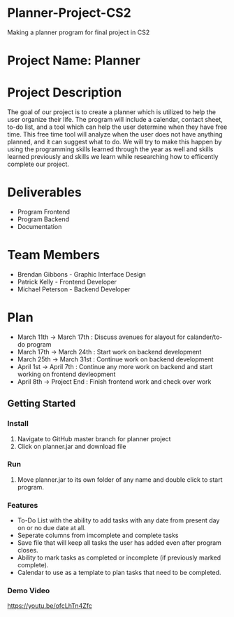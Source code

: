 # Planner-Project-CS2
Making a planner program for final project in CS2

# Project Name: Planner

# Project Description
The goal of our project is to create a planner which is utilized to help the user organize their life.
The program will include a calendar, contact sheet, to-do list, and a tool which can help the user determine
when they have free time. This free time tool will analyze when the user does not have anything planned, and
it can suggest what to do. We will try to make this happen by using the programming skills learned through the year as well and skills learned previously and skills we learn while researching how to efficently complete our project.


# Deliverables 
- Program Frontend
- Program Backend
- Documentation 

# Team Members
- Brendan Gibbons - Graphic Interface Design
- Patrick Kelly - Frontend Developer
- Michael Peterson - Backend Developer

# Plan
- March 11th -> March 17th : Discuss avenues for alayout for calander/to-do program
- March 17th -> March 24th : Start work on backend development 
- March 25th -> March 31st : Continue work on backend development
- April 1st -> April 7th : Continue any more work on backend and start working on frontend devleopment
- April 8th -> Project End : Finish frontend work and check over work

## Getting Started 
### Install
1. Navigate to GitHub master branch for planner project
2. Click on planner.jar and download file


### Run 
1. Move planner.jar to its own folder of any name and double click to start program.

### Features 
- To-Do List with the ability to add tasks with any date from present day on or no due date at all.
- Seperate columns from imcomplete and complete tasks
- Save file that will keep all tasks the user has added even after program closes.
- Ability to mark tasks as completed or incomplete (if previously marked complete).
- Calendar to use as a template to plan tasks that need to be completed.

### Demo Video
https://youtu.be/ofcLhTn4Zfc
